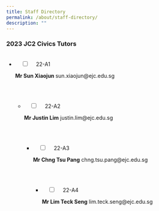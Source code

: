 ```yaml
---
title: Staff Directory
permalink: /about/staff-directory/
description: ""
---
```

### 2023 JC2 Civics Tutors


<ul class="jekyllcodex_accordion">
  <li>
    <input type="checkbox" id="accordion1">
    <label for="accordion1">22-A1</label>
    <div>
			<p> <b> Mr Sun Xiaojun </b> sun.xiaojun@ejc.edu.sg</p>
    </div>

</li>
		
<ul class="jekyllcodex_accordion">
  <li>
    <input type="checkbox" id="accordion2">
    <label for="accordion2">22-A2</label>
    <div>
			<p> <b> Mr Justin Lim</b> justin.lim@ejc.edu.sg</p>
    </div>

</li>
	
<ul class="jekyllcodex_accordion">
  <li>
    <input type="checkbox" id="accordion3">
    <label for="accordion3">22-A3</label>
    <div>
			<p> <b> Mr Chng Tsu Pang</b> chng.tsu.pang@ejc.edu.sg</p>
    </div>

</li>
	
<ul class="jekyllcodex_accordion">
  <li>
    <input type="checkbox" id="accordion4">
    <label for="accordion4">22-A4</label>
    <div>
			<p> <b> Mr Lim Teck Seng</b>  lim.teck.seng@ejc.edu.sg</p>
    </div>

</li>